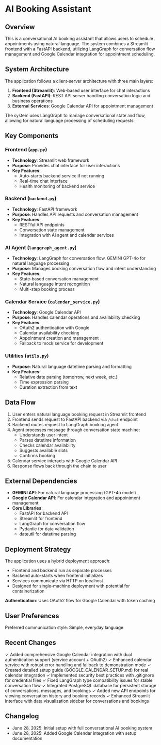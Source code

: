# AI Booking Assistant

## Overview

This is a conversational AI booking assistant that allows users to schedule appointments using natural language. The system combines a Streamlit frontend with a FastAPI backend, utilizing LangGraph for conversation flow management and Google Calendar integration for appointment scheduling.


## System Architecture

The application follows a client-server architecture with three main layers:

1. **Frontend (Streamlit)**: Web-based user interface for chat interactions
2. **Backend (FastAPI)**: REST API server handling conversation logic and business operations
3. **External Services**: Google Calendar API for appointment management

The system uses LangGraph to manage conversational state and flow, allowing for natural language processing of scheduling requests.

## Key Components

### Frontend (`app.py`)
- **Technology**: Streamlit web framework
- **Purpose**: Provides chat interface for user interactions
- **Key Features**: 
  - Auto-starts backend service if not running
  - Real-time chat interface
  - Health monitoring of backend service

### Backend (`backend.py`)
- **Technology**: FastAPI framework
- **Purpose**: Handles API requests and conversation management
- **Key Features**:
  - RESTful API endpoints
  - Conversation state management
  - Integration with AI agent and calendar services

### AI Agent (`langgraph_agent.py`)
- **Technology**: LangGraph for conversation flow, GEMINI GPT-4o for natural language processing
- **Purpose**: Manages booking conversation flow and intent understanding
- **Key Features**:
  - State-based conversation management
  - Natural language intent recognition
  - Multi-step booking process

### Calendar Service (`calendar_service.py`)
- **Technology**: Google Calendar API
- **Purpose**: Handles calendar operations and availability checking
- **Key Features**:
  - OAuth2 authentication with Google
  - Calendar availability checking
  - Appointment creation and management
  - Fallback to mock service for development

### Utilities (`utils.py`)
- **Purpose**: Natural language datetime parsing and formatting
- **Key Features**:
  - Relative date parsing (tomorrow, next week, etc.)
  - Time expression parsing
  - Duration extraction from text

## Data Flow

1. User enters natural language booking request in Streamlit frontend
2. Frontend sends request to FastAPI backend via `/chat` endpoint
3. Backend routes request to LangGraph booking agent
4. Agent processes message through conversation state machine:
   - Understands user intent
   - Parses datetime information
   - Checks calendar availability
   - Suggests available slots
   - Confirms booking
5. Calendar service interacts with Google Calendar API
6. Response flows back through the chain to user

## External Dependencies

- **GEMINI API**: For natural language processing (GPT-4o model)
- **Google Calendar API**: For calendar integration and appointment management
- **Core Libraries**:
  - FastAPI for backend API
  - Streamlit for frontend
  - LangGraph for conversation flow
  - Pydantic for data validation
  - dateutil for datetime parsing

## Deployment Strategy

The application uses a hybrid deployment approach:
- Frontend and backend run as separate processes
- Backend auto-starts when frontend initializes
- Services communicate via HTTP on localhost
- Designed for single-machine deployment with potential for containerization

**Authentication**: Uses OAuth2 flow for Google Calendar with token caching

## User Preferences

Preferred communication style: Simple, everyday language.

## Recent Changes

✓ Added comprehensive Google Calendar integration with dual authentication support (service account + OAuth2)
✓ Enhanced calendar service with robust error handling and fallback to demonstration mode
✓ Created detailed setup guide (GOOGLE_CALENDAR_SETUP.md) for real calendar integration
✓ Implemented security best practices with .gitignore for credential files
✓ Fixed LangGraph type compatibility issues for stable conversation flow
✓ Integrated PostgreSQL database for persistent storage of conversations, messages, and bookings
✓ Added new API endpoints for viewing conversation history and booking records
✓ Enhanced Streamlit interface with data visualization sidebar for conversations and bookings

## Changelog

- June 28, 2025: Initial setup with full conversational AI booking system
- June 28, 2025: Added Google Calendar integration with setup documentation
